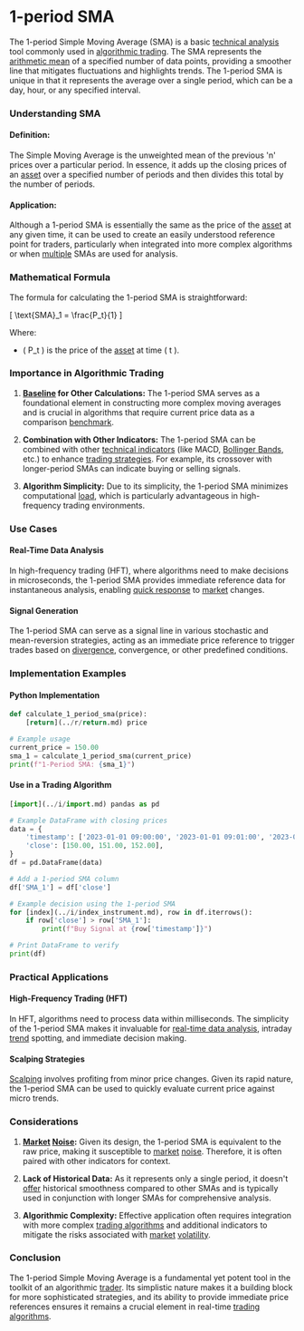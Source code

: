 # 1-period SMA

The 1-period Simple Moving Average (SMA) is a basic [technical analysis](../t/technical_analysis.md) tool commonly used in [algorithmic trading](../a/algorithmic_trading.md). The SMA represents the [arithmetic mean](../a/arithmetic_mean.md) of a specified number of data points, providing a smoother line that mitigates fluctuations and highlights trends. The 1-period SMA is unique in that it represents the average over a single period, which can be a day, hour, or any specified interval.

### Understanding SMA

#### Definition:
The Simple Moving Average is the unweighted mean of the previous 'n' prices over a particular period. In essence, it adds up the closing prices of an [asset](../a/asset.md) over a specified number of periods and then divides this total by the number of periods.

#### Application:
Although a 1-period SMA is essentially the same as the price of the [asset](../a/asset.md) at any given time, it can be used to create an easily understood reference point for traders, particularly when integrated into more complex algorithms or when [multiple](../m/multiple.md) SMAs are used for analysis.

### Mathematical Formula
The formula for calculating the 1-period SMA is straightforward:

\[ \text{SMA}_1 = \frac{P_t}{1} \]

Where:
- \( P_t \) is the price of the [asset](../a/asset.md) at time \( t \).

### Importance in Algorithmic Trading

1. **[Baseline](../b/baseline.md) for Other Calculations:**
   The 1-period SMA serves as a foundational element in constructing more complex moving averages and is crucial in algorithms that require current price data as a comparison [benchmark](../b/benchmark.md).

2. **Combination with Other Indicators:**
   The 1-period SMA can be combined with other [technical indicators](../t/technical_indicators.md) (like MACD, [Bollinger Bands](../b/bollinger_bands.md), etc.) to enhance [trading strategies](../t/trading_strategies.md). For example, its crossover with longer-period SMAs can indicate buying or selling signals.

3. **Algorithm Simplicity:**
   Due to its simplicity, the 1-period SMA minimizes computational [load](../l/load.md), which is particularly advantageous in high-frequency trading environments.

### Use Cases

#### Real-Time Data Analysis
In high-frequency trading (HFT), where algorithms need to make decisions in microseconds, the 1-period SMA provides immediate reference data for instantaneous analysis, enabling [quick response](../q/quick_response_in_trading.md) to [market](../m/market.md) changes.

#### Signal Generation
The 1-period SMA can serve as a signal line in various stochastic and mean-reversion strategies, acting as an immediate price reference to trigger trades based on [divergence](../d/divergence.md), convergence, or other predefined conditions.

### Implementation Examples

#### Python Implementation

```python
def calculate_1_period_sma(price):
    [return](../r/return.md) price

# Example usage
current_price = 150.00
sma_1 = calculate_1_period_sma(current_price)
print(f"1-Period SMA: {sma_1}")
```

#### Use in a Trading Algorithm

```python
[import](../i/import.md) pandas as pd

# Example DataFrame with closing prices
data = {
    'timestamp': ['2023-01-01 09:00:00', '2023-01-01 09:01:00', '2023-01-01 09:02:00'],
    'close': [150.00, 151.00, 152.00],
}
df = pd.DataFrame(data)

# Add a 1-period SMA column
df['SMA_1'] = df['close']

# Example decision using the 1-period SMA
for [index](../i/index_instrument.md), row in df.iterrows():
    if row['close'] > row['SMA_1']:
        print(f"Buy Signal at {row['timestamp']}")

# Print DataFrame to verify
print(df)
```

### Practical Applications

#### High-Frequency Trading (HFT)
In HFT, algorithms need to process data within milliseconds. The simplicity of the 1-period SMA makes it invaluable for [real-time data analysis](../r/real-time_data_analysis.md), intraday [trend](../t/trend.md) spotting, and immediate decision making.

#### Scalping Strategies
[Scalping](../s/scalping.md) involves profiting from minor price changes. Given its rapid nature, the 1-period SMA can be used to quickly evaluate current price against micro trends.

### Considerations

1. **[Market](../m/market.md) [Noise](../n/noise.md):**
   Given its design, the 1-period SMA is equivalent to the raw price, making it susceptible to [market](../m/market.md) [noise](../n/noise.md). Therefore, it is often paired with other indicators for context.

2. **Lack of Historical Data:**
   As it represents only a single period, it doesn't [offer](../o/offer.md) historical smoothness compared to other SMAs and is typically used in conjunction with longer SMAs for comprehensive analysis.

3. **Algorithmic Complexity:**
   Effective application often requires integration with more complex [trading algorithms](../t/trading_algorithms.md) and additional indicators to mitigate the risks associated with [market](../m/market.md) [volatility](../v/volatility.md).

### Conclusion

The 1-period Simple Moving Average is a fundamental yet potent tool in the toolkit of an algorithmic [trader](../t/trader.md). Its simplistic nature makes it a building block for more sophisticated strategies, and its ability to provide immediate price references ensures it remains a crucial element in real-time [trading algorithms](../t/trading_algorithms.md).